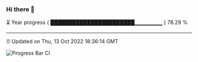 ### Hi there 👋

⏳ Year progress { ███████████████████████▁▁▁▁▁▁▁ } 78.29 %

---

⏰ Updated on Thu, 13 Oct 2022 18:36:14 GMT

![Progress Bar CI](https://github.com/ZhaoGui/ZhaoGui/workflows/Progress%20Bar%20CI/badge.svg)
